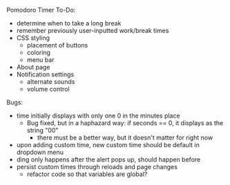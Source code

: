 Pomodoro Timer To-Do:
- determine when to take a long break
- remember previously user-inputted work/break times
- CSS styling
  - placement of buttons
  - coloring
  - menu bar
- About page
- Notification settings
  - alternate sounds
  - volume control


Bugs:
- time initially displays with only one 0 in the minutes place
  - Bug fixed, but in a haphazard way: if seconds == 0, it displays as the string "00"
    - there must be a better way, but it doesn't matter for right now
- upon adding custom time, new custom time should be default in dropdown menu
- ding only happens after the alert pops up, should happen before
- persist custom times through reloads and page changes
  - refactor code so that variables are global?